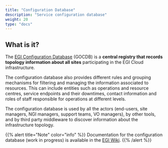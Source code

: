 ```yaml
---
title: "Configuration Database"
description: "Service configuration database"
weight: 20
type: "docs"
---
```


## What is it?

The [EGI Configuration Database](https://goc.egi.eu) (GOCDB) is a
**central registry that records topology information about all sites**
participating in the EGI Cloud infrastructure.

The configuration database also provides different rules and grouping
mechanisms for filtering and managing the information associated to resources.
This can include entities such as operations and resource centres, service
endpoints and their downtimes, contact information and roles of staff
responsible for operations at different levels.

The configuration database is used by all the actors (end-users, site managers,
NGI managers, support teams, VO managers), by other tools, and by third party
middleware to discover information about the infrastructure topology.

{{% alert title="Note" color="info" %}} Documentation for the configuration
database (work in progress) is available in the
[EGI Wiki](https://wiki.egi.eu/wiki/GOCDB).
{{% /alert %}}
